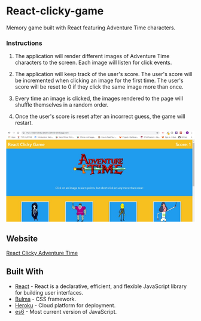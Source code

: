 # React-clicky-game
Memory game built with React featuring Adventure Time characters. 

### Instructions

1. The application will render different images of Adventure Time characters to the screen. Each image will listen for click events.

2. The application will keep track of the user's score. The user's score will be incremented when clicking an image for the first time. The user's score will be reset to 0 if they click the same image more than once.

5. Every time an image is clicked, the images rendered to the page will shuffle themselves in a random order.

6. Once the user's score is reset after an incorrect guess, the game will restart.

![clicky game](https://github.com/AustinWiley/React-clicky-game/blob/master/image%20(4).jpg)


## Website
[React Clicky Adventure Time](https://react-clicky-adventuretime.herokuapp.com/)


## Built With

* [React](https://reactjs.org/) -  React is a declarative, efficient, and flexible JavaScript library for building user interfaces.
* [Bulma](https://bulma.io/) - CSS framework.
* [Heroku](https://heroku.com) - Cloud platform for deployment.
* [es6](https://www.w3schools.com/js/js_es6.asp) - Most current version of JavaScript.
